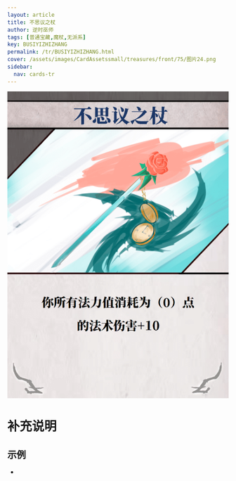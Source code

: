 ```yaml
---
layout: article
title: 不思议之杖
author: 逆时巫师
tags: [普通宝藏,魔杖,无派系]
key: BUSIYIZHIZHANG
permalink: /tr/BUSIYIZHIZHANG.html
cover: /assets/images/CardAssetssmall/treasures/front/75/图片24.png
sidebar:
  nav: cards-tr
---
```

![](/assets/images/CardAssets/treasures/front/75/图片24.png)

# 补充说明



## 示例
* 